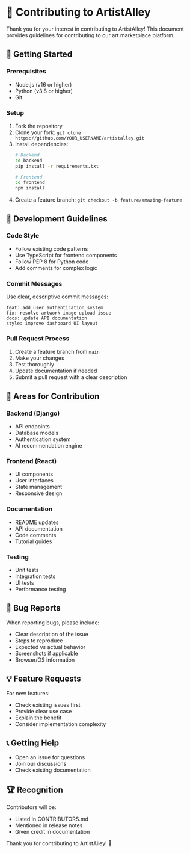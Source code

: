 # 🤝 Contributing to ArtistAlley

Thank you for your interest in contributing to ArtistAlley! This document provides guidelines for contributing to our art marketplace platform.

## 🚀 Getting Started

### Prerequisites
- Node.js (v16 or higher)
- Python (v3.8 or higher)
- Git

### Setup
1. Fork the repository
2. Clone your fork: `git clone https://github.com/YOUR_USERNAME/artistalley.git`
3. Install dependencies:
   ```bash
   # Backend
   cd backend
   pip install -r requirements.txt
   
   # Frontend
   cd frontend
   npm install
   ```
4. Create a feature branch: `git checkout -b feature/amazing-feature`

## 📝 Development Guidelines

### Code Style
- Follow existing code patterns
- Use TypeScript for frontend components
- Follow PEP 8 for Python code
- Add comments for complex logic

### Commit Messages
Use clear, descriptive commit messages:
```
feat: add user authentication system
fix: resolve artwork image upload issue
docs: update API documentation
style: improve dashboard UI layout
```

### Pull Request Process
1. Create a feature branch from `main`
2. Make your changes
3. Test thoroughly
4. Update documentation if needed
5. Submit a pull request with a clear description

## 🎯 Areas for Contribution

### Backend (Django)
- API endpoints
- Database models
- Authentication system
- AI recommendation engine

### Frontend (React)
- UI components
- User interfaces
- State management
- Responsive design

### Documentation
- README updates
- API documentation
- Code comments
- Tutorial guides

### Testing
- Unit tests
- Integration tests
- UI tests
- Performance testing

## 🐛 Bug Reports

When reporting bugs, please include:
- Clear description of the issue
- Steps to reproduce
- Expected vs actual behavior
- Screenshots if applicable
- Browser/OS information

## 💡 Feature Requests

For new features:
- Check existing issues first
- Provide clear use case
- Explain the benefit
- Consider implementation complexity

## 📞 Getting Help

- Open an issue for questions
- Join our discussions
- Check existing documentation

## 🏆 Recognition

Contributors will be:
- Listed in CONTRIBUTORS.md
- Mentioned in release notes
- Given credit in documentation

Thank you for contributing to ArtistAlley! 🎨
